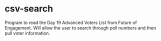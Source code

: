 # csv-search
Program to read the Day 19 Advanced Voters List from Future of Engagement. Will allow the user to search through poll numbers and then pull voter information. 
